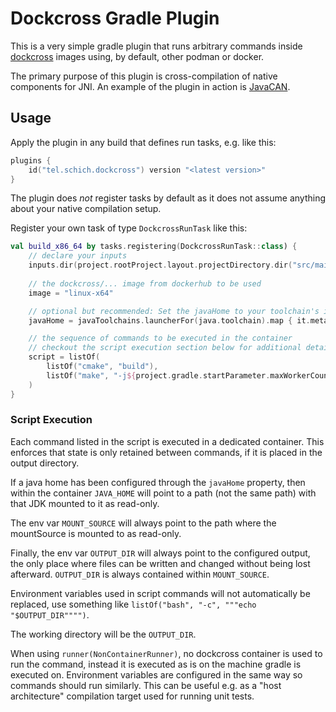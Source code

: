 Dockcross Gradle Plugin
=======================

This is a very simple gradle plugin that runs arbitrary commands inside [dockcross](https://github.com/dockcross/dockcross) images using, by default, other podman or docker.

The primary purpose of this plugin is cross-compilation of native components for JNI. An example of the plugin in action is [JavaCAN](https://github.com/pschichtel/JavaCAN).

Usage
-----

Apply the plugin in any build that defines run tasks, e.g. like this:

```kotlin
plugins {
    id("tel.schich.dockcross") version "<latest version>"
}
```

The plugin does _not_ register tasks by default as it does not assume anything about your native compilation setup.

Register your own task of type `DockcrossRunTask` like this:

```kotlin
val build_x86_64 by tasks.registering(DockcrossRunTask::class) {
    // declare your inputs
    inputs.dir(project.rootProject.layout.projectDirectory.dir("src/main/c"))
    
    // the dockcross/... image from dockerhub to be used
    image = "linux-x64"

    // optional but recommended: Set the javaHome to your toolchain's installationPath
    javaHome = javaToolchains.launcherFor(java.toolchain).map { it.metadata.installationPath }

    // the sequence of commands to be executed in the container
    // checkout the script execution section below for additional details
    script = listOf(
        listOf("cmake", "build"),
        listOf("make", "-j${project.gradle.startParameter.maxWorkerCount}"),
    )
}
```

### Script Execution

Each command listed in the script is executed in a dedicated container.
This enforces that state is only retained between commands, if it is placed in the output directory.

If a java home has been configured through the `javaHome` property, then
within the container `JAVA_HOME` will point to a path (not the same path) with that JDK mounted to it as read-only.

The env var `MOUNT_SOURCE` will always point to the path where the mountSource is mounted to as read-only.

Finally, the env var `OUTPUT_DIR` will always point to the configured output, the only place where files can be written
and changed without being lost afterward. `OUTPUT_DIR` is always contained within `MOUNT_SOURCE`.

Environment variables used in script commands will not automatically be replaced, use something like
`listOf("bash", "-c", """echo "$OUTPUT_DIR"""")`.

The working directory will be the `OUTPUT_DIR`.

When using `runner(NonContainerRunner)`, no dockcross container is used to run the command, instead it is executed as is
on the machine gradle is executed on. Environment variables are configured in the same way so commands should run
similarly. This can be useful e.g. as a "host architecture" compilation target used for running unit tests.